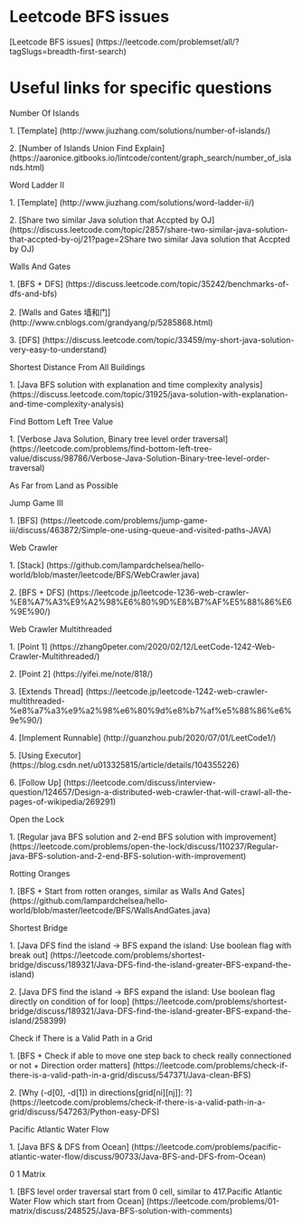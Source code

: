 # Leetcode BFS issues
<p>[Leetcode BFS issues] (https://leetcode.com/problemset/all/?tagSlugs=breadth-first-search)

# Useful links for specific questions
<p>Number Of Islands
<p>1. [Template] (http://www.jiuzhang.com/solutions/number-of-islands/)
<p>2. [Number of Islands Union Find Explain] (https://aaronice.gitbooks.io/lintcode/content/graph_search/number_of_islands.html)

<p>Word Ladder II
<p>1. [Template] (http://www.jiuzhang.com/solutions/word-ladder-ii/)
<P>2. [Share two similar Java solution that Accpted by OJ] (https://discuss.leetcode.com/topic/2857/share-two-similar-java-solution-that-accpted-by-oj/21?page=2Share two similar Java solution that Accpted by OJ)

<p>Walls And Gates
<p>1. [BFS + DFS] (https://discuss.leetcode.com/topic/35242/benchmarks-of-dfs-and-bfs)
<p>2. [Walls and Gates 墙和门] (http://www.cnblogs.com/grandyang/p/5285868.html)
<p>3. [DFS] (https://discuss.leetcode.com/topic/33459/my-short-java-solution-very-easy-to-understand)

<p>Shortest Distance From All Buildings
<p>1. [Java BFS solution with explanation and time complexity analysis] (https://discuss.leetcode.com/topic/31925/java-solution-with-explanation-and-time-complexity-analysis)

<p>Find Bottom Left Tree Value
<p>1. [Verbose Java Solution, Binary tree level order traversal] (https://leetcode.com/problems/find-bottom-left-tree-value/discuss/98786/Verbose-Java-Solution-Binary-tree-level-order-traversal)

<p>As Far from Land as Possible

<p>Jump Game III
<p>1. [BFS] (https://leetcode.com/problems/jump-game-iii/discuss/463872/Simple-one-using-queue-and-visited-paths-JAVA)

<p>Web Crawler
<p>1. [Stack] (https://github.com/lampardchelsea/hello-world/blob/master/leetcode/BFS/WebCrawler.java)
<p>2. [BFS + DFS] (https://leetcode.jp/leetcode-1236-web-crawler-%E8%A7%A3%E9%A2%98%E6%80%9D%E8%B7%AF%E5%88%86%E6%9E%90/)

<p>Web Crawler Multithreaded
<p>1. [Point 1] (https://zhang0peter.com/2020/02/12/LeetCode-1242-Web-Crawler-Multithreaded/)
<p>2. [Point 2] (https://yifei.me/note/818/)
<p>3. [Extends Thread] (https://leetcode.jp/leetcode-1242-web-crawler-multithreaded-%e8%a7%a3%e9%a2%98%e6%80%9d%e8%b7%af%e5%88%86%e6%9e%90/)
<p>4. [Implement Runnable] (http://guanzhou.pub/2020/07/01/LeetCode1/)
<p>5. [Using Executor] (https://blog.csdn.net/u013325815/article/details/104355226)
<p>6. [Follow Up] (https://leetcode.com/discuss/interview-question/124657/Design-a-distributed-web-crawler-that-will-crawl-all-the-pages-of-wikipedia/269291)

<p>Open the Lock
<p>1. [Regular java BFS solution and 2-end BFS solution with improvement] (https://leetcode.com/problems/open-the-lock/discuss/110237/Regular-java-BFS-solution-and-2-end-BFS-solution-with-improvement)

<p>Rotting Oranges
<p>1. [BFS + Start from rotten oranges, similar as Walls And Gates] (https://github.com/lampardchelsea/hello-world/blob/master/leetcode/BFS/WallsAndGates.java)

<p>Shortest Bridge
<p>1. [Java DFS find the island -> BFS expand the island: Use boolean flag with break out] (https://leetcode.com/problems/shortest-bridge/discuss/189321/Java-DFS-find-the-island-greater-BFS-expand-the-island)
<p>2. [Java DFS find the island -> BFS expand the island: Use boolean flag directly on condition of for loop] (https://leetcode.com/problems/shortest-bridge/discuss/189321/Java-DFS-find-the-island-greater-BFS-expand-the-island/258399)

<p>Check if There is a Valid Path in a Grid
<p>1. [BFS + Check if able to move one step back to check really connectioned or not + Direction order matters] (https://leetcode.com/problems/check-if-there-is-a-valid-path-in-a-grid/discuss/547371/Java-clean-BFS)
<p>2. [Why (-d[0], -d[1]) in directions[grid[ni][nj]]: ?] (https://leetcode.com/problems/check-if-there-is-a-valid-path-in-a-grid/discuss/547263/Python-easy-DFS)

<p>Pacific Atlantic Water Flow
<p>1. [Java BFS & DFS from Ocean] (https://leetcode.com/problems/pacific-atlantic-water-flow/discuss/90733/Java-BFS-and-DFS-from-Ocean)

<p>0 1 Matrix
<p>1. [BFS level order traversal start from 0 cell, similar to 417.Pacific Atlantic Water Flow which start from Ocean] (https://leetcode.com/problems/01-matrix/discuss/248525/Java-BFS-solution-with-comments)
